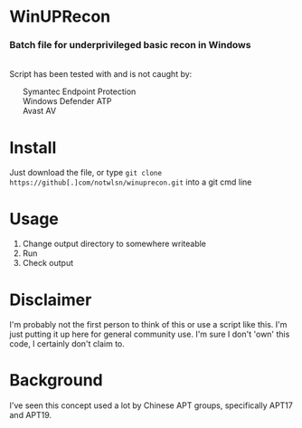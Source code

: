 # WinUPRecon
<h3>Batch file for underprivileged basic recon in Windows</h3>
<br> Script has been tested with and is not caught by:
<ul>
Symantec Endpoint Protection<br>
Windows Defender ATP<br>
Avast AV <br>
</ul>

# Install <br>
Just download the file, or type <code>git clone https://github[.]com/notwlsn/winuprecon.git</code> into a git cmd line
  
# Usage <br>
1. Change output directory to somewhere writeable <br>
2. Run <br>
3. Check output

# Disclaimer <br>
I'm probably not the first person to think of this or use a script like this. I'm just putting it up here for general community use. I'm sure I don't 'own' this code, I certainly don't claim to.

# Background <br>
I've seen this concept used a lot by Chinese APT groups, specifically APT17 and APT19.
